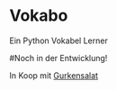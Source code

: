 # Vokabo
Ein Python Vokabel Lerner

#Noch in der Entwicklung!

In Koop mit <a href="https://github.com/xGurkensalat">Gurkensalat</a>
